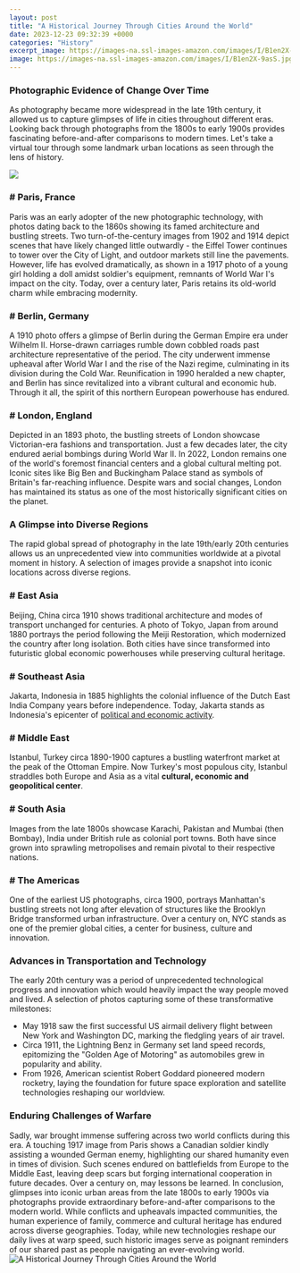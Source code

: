 ```yaml
---
layout: post
title: "A Historical Journey Through Cities Around the World"
date: 2023-12-23 09:32:39 +0000
categories: "History"
excerpt_image: https://images-na.ssl-images-amazon.com/images/I/B1en2X-9asS.jpg
image: https://images-na.ssl-images-amazon.com/images/I/B1en2X-9asS.jpg
---
```


### Photographic Evidence of Change Over Time 
As photography became more widespread in the late 19th century, it allowed us to capture glimpses of life in cities throughout different eras. Looking back through photographs from the 1800s to early 1900s provides fascinating before-and-after comparisons to modern times. Let's take a virtual tour through some landmark urban locations as seen through the lens of history.

![](https://b.scdn.gr/images/sku_main_images/036794/36794940/20220623094551_great_city_maps_a_historical_journey_through_maps_plans_paintings.jpeg)
### # Paris, France 
Paris was an early adopter of the new photographic technology, with photos dating back to the 1860s showing its famed architecture and bustling streets. Two turn-of-the-century images from 1902 and 1914 depict scenes that have likely changed little outwardly - the Eiffel Tower continues to tower over the City of Light, and outdoor markets still line the pavements. However, life has evolved dramatically, as shown in a 1917 photo of a young girl holding a doll amidst soldier's equipment, remnants of World War I's impact on the city. Today, over a century later, Paris retains its old-world charm while embracing modernity.
### # Berlin, Germany  
A 1910 photo offers a glimpse of Berlin during the German Empire era under Wilhelm II. Horse-drawn carriages rumble down cobbled roads past architecture representative of the period. The city underwent immense upheaval after World War I and the rise of the Nazi regime, culminating in its division during the Cold War. Reunification in 1990 heralded a new chapter, and Berlin has since revitalized into a vibrant cultural and economic hub. Through it all, the spirit of this northern European powerhouse has endured.
### # London, England
Depicted in an 1893 photo, the bustling streets of London showcase Victorian-era fashions and transportation. Just a few decades later, the city endured aerial bombings during World War II. In 2022, London remains one of the world's foremost financial centers and a global cultural melting pot. Iconic sites like Big Ben and Buckingham Palace stand as symbols of Britain's far-reaching influence. Despite wars and social changes, London has maintained its status as one of the most historically significant cities on the planet.
### A Glimpse into Diverse Regions
The rapid global spread of photography in the late 19th/early 20th centuries allows us an unprecedented view into communities worldwide at a pivotal moment in history. A selection of images provide a snapshot into iconic locations across diverse regions.
### # East Asia
Beijing, China circa 1910 shows traditional architecture and modes of transport unchanged for centuries. A photo of Tokyo, Japan from around 1880 portrays the period following the Meiji Restoration, which modernized the country after long isolation. Both cities have since transformed into futuristic global economic powerhouses while preserving cultural heritage. 
### # Southeast Asia  
Jakarta, Indonesia in 1885 highlights the colonial influence of the Dutch East India Company years before independence. Today, Jakarta stands as Indonesia's epicenter of [political and economic activity](https://store.fi.io.vn/chihuahuas-santa-christmas-tree-lights-funny-xmas-pajama-boys-426-chihuahua-dog).
### # Middle East
Istanbul, Turkey circa 1890-1900 captures a bustling waterfront market at the peak of the Ottoman Empire. Now Turkey's most populous city, Istanbul straddles both Europe and Asia as a vital **cultural, economic and geopolitical center**.
### # South Asia
Images from the late 1800s showcase Karachi, Pakistan and Mumbai (then Bombay), India under British rule as colonial port towns. Both have since grown into sprawling metropolises and remain pivotal to their respective nations.
### # The Americas
One of the earliest US photographs, circa 1900, portrays Manhattan's bustling streets not long after elevation of structures like the Brooklyn Bridge transformed urban infrastructure. Over a century on, NYC stands as one of the premier global cities, a center for business, culture and innovation.
### Advances in Transportation and Technology 
The early 20th century was a period of unprecedented technological progress and innovation which would heavily impact the way people moved and lived. A selection of photos capturing some of these transformative milestones:
- May 1918 saw the first successful US airmail delivery flight between New York and Washington DC, marking the fledgling years of air travel.
- Circa 1911, the Lightning Benz in Germany set land speed records, epitomizing the "Golden Age of Motoring" as automobiles grew in popularity and ability. 
- From 1926, American scientist Robert Goddard pioneered modern rocketry, laying the foundation for future space exploration and satellite technologies reshaping our worldview.
### Enduring Challenges of Warfare
Sadly, war brought immense suffering across two world conflicts during this era. A touching 1917 image from Paris shows a Canadian soldier kindly assisting a wounded German enemy, highlighting our shared humanity even in times of division. Such scenes endured on battlefields from Europe to the Middle East, leaving deep scars but forging international cooperation in future decades. Over a century on, may lessons be learned.
In conclusion, glimpses into iconic urban areas from the late 1800s to early 1900s via photographs provide extraordinary before-and-after comparisons to the modern world. While conflicts and upheavals impacted communities, the human experience of family, commerce and cultural heritage has endured across diverse geographies. Today, while new technologies reshape our daily lives at warp speed, such historic images serve as poignant reminders of our shared past as people navigating an ever-evolving world.
![A Historical Journey Through Cities Around the World](https://images-na.ssl-images-amazon.com/images/I/B1en2X-9asS.jpg)